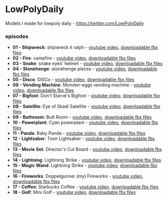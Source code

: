 # LowPolyDaily
Models I made for lowpoly daily - https://twitter.com/LowPolyDaily

### episodes
* **01 - Shipwreck**: shipwreck it ralph - [youtube video](https://youtu.be/WmYn-bGBjcc), [downloadable fbx files](https://github.com/doppelgunner/LowPolyDaily/tree/01_shipwreck/01_shipwreck)
* **02 - Fire**: campfire - [youtube video](https://t.co/R0BJG2l4uT), [downloadable fbx files](https://github.com/doppelgunner/LowPolyDaily/tree/02_fire/02_fire)
* **03 - Snake**: snake eyes' helmet - [youtube video](https://youtu.be/ic5SKkSRcFw), [downloadable fbx files](https://github.com/doppelgunner/LowPolyDaily/tree/03_snake/03_snake)
* **04 - Stonehenge**: stonehenge pieces - [youtube video](https://youtu.be/TEGIoZX-rIc), [downloadable fbx files](https://github.com/doppelgunner/LowPolyDaily/tree/04_stonehenge/04_stonehenge)
* **05 - Disco**: DISCo - [youtube video](https://youtu.be/zqkHSo7fVZk), [downloadable fbx files](https://github.com/doppelgunner/LowPolyDaily/tree/05_disco/05_disco)
* **06 - Vending Machine**: Monster-eggs vending machine - [youtube video](https://youtu.be/4g1QD2wisJ4), [downloadable fbx files](https://github.com/doppelgunner/LowPolyDaily/tree/06_vending-machine/06_vending%20machine)
* **07 - Bigfoot**: Don't Starve's Bigfoot - [youtube video](https://youtu.be/NmUDg52vXUk), [downloadable fbx files](https://github.com/doppelgunner/LowPolyDaily/tree/07_bigfoot/07_bigfoot)
* **08 - Satellite**: Eye of Skadi Satellite - [youtube video](https://youtu.be/gTsMvBzuWQE), [downloadable fbx files](https://github.com/doppelgunner/LowPolyDaily/tree/08_satellite/08_satellite)
* **09 - Bathroom**: Butt Room - [youtube video](https://youtu.be/BhuObD8A7TQ), [downloadable fbx files](https://github.com/doppelgunner/LowPolyDaily/tree/09_bathroom/09_bathroom)
* **10 - Powerplant**: Cyan powerplant - [youtube video](https://youtu.be/U9VWFU3N0hc), [downloadable fbx files](https://github.com/doppelgunner/LowPolyDaily/tree/10_powerplant/10_powerplant)
* **11 - Panda**: Baby Panda - [youtube video](https://youtu.be/9iVafdtsy4Q), [downloadable fbx files](https://github.com/doppelgunner/LowPolyDaily/tree/11_panda/11_panda)
* **12 - Lightsaber**: Toon Lightsaber - [youtube video](https://youtu.be/RwdQqxHfklA), [downloadable fbx files](https://github.com/doppelgunner/LowPolyDaily/tree/12_lightsaber/12_lightsaber)
* **13 - Movie Set**: Director's Cut Board - [youtube video](https://youtu.be/MMn6Qe-WQyw), [downloadable fbx files](https://github.com/doppelgunner/LowPolyDaily/tree/13_movieset/13_movie%20set)
* **14 - Lightning**: Lightning Strike - [youtube video](https://youtu.be/KVCBSN6Nur0), [downloadable fbx files](https://github.com/doppelgunner/LowPolyDaily/tree/14_lightning/14_lightning)
* **15 - Magic Wand**: Lightning Strike - [youtube video](https://youtu.be/XWfx3JrBWGw), [downloadable fbx files](https://github.com/doppelgunner/LowPolyDaily/tree/15_magic-wand/15_magic%20wand)
* **16 - Fireworks**: Doppelgunner (my) Fireworks - [youtube video](https://youtu.be/fEFv2bRpk-s), [downloadable fbx files](https://github.com/doppelgunner/LowPolyDaily/tree/16_fireworks/16_fireworks)
* **17 - Coffee**: Starbucks Coffee - [youtube video](https://youtu.be/ohls5n0tppc), [downloadable fbx files](https://github.com/doppelgunner/LowPolyDaily/tree/17_coffee/17_coffee)
* **18 - Golf**: Mini Golf - [youtube video](https://youtu.be/L-i_x_Ye8hc), [downloadable fbx files](https://github.com/doppelgunner/LowPolyDaily/tree/18_golf/18_golf)
